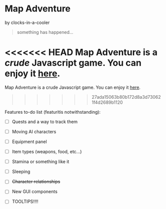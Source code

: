 # Map Adventure
by clocks-in-a-cooler

> something has happened...

<<<<<<< HEAD
Map Adventure is a *crude* Javascript game. You can enjoy it [here](clocks-in-a-cooler.github.io/map_adventure).
=======
Map Adventure is a crude Javascript game. You can enjoy it [here](https://clocks-in-a-cooler.github.io/map_adventure).
>>>>>>> 27ada15063b80b172d8a3d730621f4d2689b1120

Features to-do list (featuritis notwithstanding):

- [ ] Quests and a way to track them

- [ ] Moving AI characters

- [ ] Equipment panel

- [ ] Item types (weapons, food, etc...)

- [ ] Stamina or something like it

- [ ] Sleeping

- [ ] ~~Character relationships~~

- [ ] New GUI components 

- [ ] TOOLTIPS!!!!
